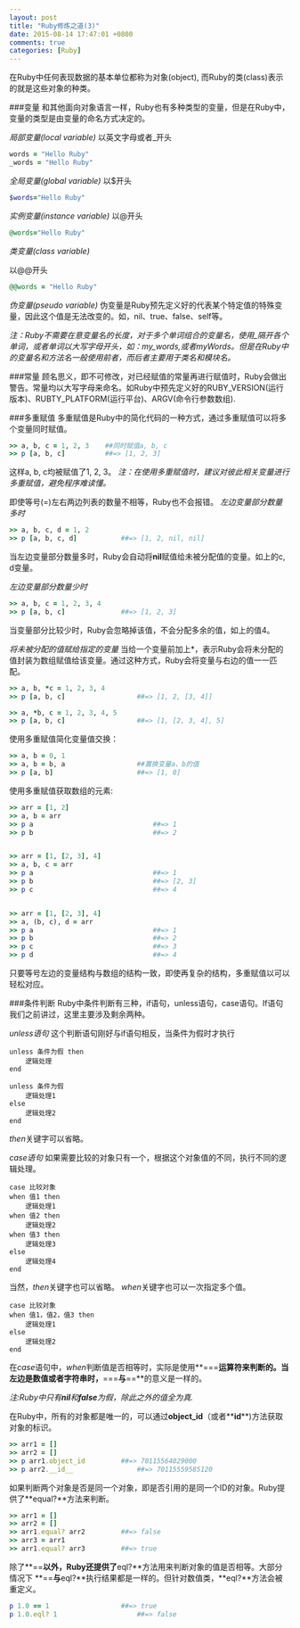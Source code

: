 ```yaml
---
layout: post
title: "Ruby修炼之道(3)"
date: 2015-08-14 17:47:01 +0800
comments: true
categories: [Ruby]
---
```


在Ruby中任何表现数据的基本单位都称为对象(object), 而Ruby的类(class)表示的就是这些对象的种类。

###变量
和其他面向对象语言一样，Ruby也有多种类型的变量，但是在Ruby中，变量的类型是由变量的命名方式决定的。

*局部变量(local variable)*
以英文字母或者_开头

``` ruby
words = "Hello Ruby"
_words = "Hello Ruby"
```
<!--more-->
*全局变量(global variable)*
以$开头

``` ruby
$words="Hello Ruby"
```

*实例变量(instance variable)*
以@开头

``` ruby
@words="Hello Ruby"
```

*类变量(class variable)*

以@@开头
``` ruby
@@words = "Hello Ruby"
```

*伪变量(pseudo variable)*
伪变量是Ruby预先定义好的代表某个特定值的特殊变量，因此这个值是无法改变的。如，nil、true、false、self等。

*注：Ruby不需要在意变量名的长度，对于多个单词组合的变量名，使用_隔开各个单词，或者单词以大写字母开头，如：my_words,或者myWords。但是在Ruby中的变量名和方法名一般使用前者，而后者主要用于类名和模块名。*

###常量
顾名思义，即不可修改，对已经赋值的常量再进行赋值时，Ruby会做出警告。常量均以大写字母来命名。如Ruby中预先定义好的RUBY_VERSION(运行版本)、RUBTY_PLATFORM(运行平台)、ARGV(命令行参数数组).

###多重赋值
多重赋值是Ruby中的简化代码的一种方式，通过多重赋值可以将多个变量同时赋值。

``` ruby
>> a, b, c = 1, 2, 3	##同时赋值a, b, c
>> p [a, b, c]			##=> [1, 2, 3]
```
这样a, b, c均被赋值了1, 2, 3。
*注：在使用多重赋值时，建议对彼此相关变量进行多重赋值，避免程序难读懂。*

即使等号(=)左右两边列表的数量不相等，Ruby也不会报错。
*左边变量部分数量多时*

``` ruby
>> a, b, c, d = 1, 2
>> p [a, b, c, d]			##=> [1, 2, nil, nil]
```
当左边变量部分数量多时，Ruby会自动将**nil**赋值给未被分配值的变量。如上的c, d变量。

*左边变量部分数量少时*

``` ruby
>> a, b, c = 1, 2, 3, 4
>> p [a, b, c]				##=> [1, 2, 3]
```
当变量部分比较少时，Ruby会忽略掉该值，不会分配多余的值，如上的值4。

*将未被分配的值赋给指定的变量*
当给一个变量前加上*，表示Ruby会将未分配的值封装为数组赋值给该变量。通过这种方式，Ruby会将变量与右边的值一一匹配。

``` ruby
>> a, b, *c = 1, 2, 3, 4
>> p [a, b, c]					##=> [1, 2, [3, 4]]

>> a, *b, c = 1, 2, 3, 4, 5
>> p [a, b, c]					##=> [1, [2, 3, 4], 5]
```

使用多重赋值简化变量值交换：

``` ruby
>> a, b = 0, 1
>> a, b = b, a					##置换变量a、b的值
>> p [a, b]						##=> [1, 0]
```

使用多重赋值获取数组的元素:

``` ruby
>> arr = [1, 2]
>> a, b = arr
>> p a								##=> 1
>> p b								##=> 2


>> arr = [1, [2, 3], 4]
>> a, b, c = arr
>> p a								##=> 1
>> p b								##=> [2, 3]
>> p c								##=> 4


>> arr = [1, [2, 3], 4]
>> a, (b, c), d = arr
>> p a								##=> 1
>> p b								##=> 2
>> p c								##=> 3
>> p d								##=> 4
```
只要等号左边的变量结构与数组的结构一致，即使再复杂的结构，多重赋值以可以轻松对应。

###条件判断
Ruby中条件判断有三种，if语句，unless语句，case语句。If语句我们之前讲过，这里主要涉及剩余两种。

*unless语句*
这个判断语句刚好与if语句相反，当条件为假时才执行

	unless 条件为假 then
		逻辑处理
	end
	
	unless 条件为假
		逻辑处理1
	else
		逻辑处理2
	end
	
*then*关键字可以省略。

*case语句*
如果需要比较的对象只有一个，根据这个对象值的不同，执行不同的逻辑处理。

	case 比较对象
	when 值1 then
		逻辑处理1
	when 值2 then
		逻辑处理2
	when 值3 then
		逻辑处理3
	else
		逻辑处理4
	end

当然，*then*关键字也可以省略。
*when*关键字也可以一次指定多个值。

	case 比较对象
	when 值1，值2，值3 then
		逻辑处理1
	else
		逻辑处理2
	end
	
在*case*语句中，*when*判断值是否相等时，实际是使用**===**运算符来判断的。当左边是数值或者字符串时，**===**与**==**的意义是一样的。

*注:Ruby中只有**nil**和**false**为假，除此之外的值全为真.*

在Ruby中，所有的对象都是唯一的，可以通过**object_id**（或者**__id__**)方法获取对象的标识。

``` ruby
>> arr1 = []
>> arr2 = []
>> p arr1.object_id			##=> 70115564029000
>> p arr2.__id__				##=> 70115559585120
```

如果判断两个对象是否是同一个对象，即是否引用的是同一个ID的对象。Ruby提供了**equal?**方法来判断。

``` ruby
>> arr1 = []
>> arr2 = []
>> arr1.equal? arr2			##=> false
>> arr3 = arr1
>> arr1.equal? arr3			##=> true
```

除了**==**以外，Ruby还提供了**eql?**方法用来判断对象的值是否相等。大部分情况下 **==**与**eql?**执行结果都是一样的。但针对数值类，**eql?**方法会被重定义。

``` ruby
p 1.0 == 1					##=> true
p 1.0.eql? 1					##=> false
```